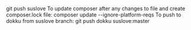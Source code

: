 git push suslove
To update composer after any changes to file and create composer.lock file:
composer update --ignore-platform-reqs
To push to dokku from suslove branch:
git push dokku suslove:master

